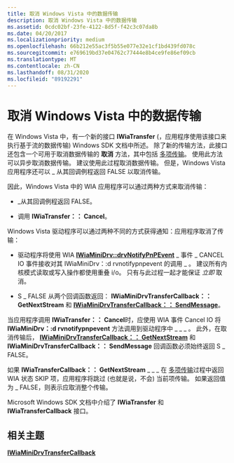 ```yaml
---
title: 取消 Windows Vista 中的数据传输
description: 取消 Windows Vista 中的数据传输
ms.assetid: 0cdc02bf-23fe-4122-8d5f-f42c3c07da8b
ms.date: 04/20/2017
ms.localizationpriority: medium
ms.openlocfilehash: 66b212e55ac3f5b55e077e32e1cf1bd439fd078c
ms.sourcegitcommit: e769619bd37e04762c77444e8b4ce9fe86ef09cb
ms.translationtype: MT
ms.contentlocale: zh-CN
ms.lasthandoff: 08/31/2020
ms.locfileid: "89192291"
---
```

# <a name="cancellation-of-data-transfers-in-windows-vista"></a>取消 Windows Vista 中的数据传输


在 Windows Vista 中，有一个新的接口 **IWiaTransfer** (，应用程序使用该接口来执行基于流的数据传输) Windows SDK 文档中所述。 除了新的传输方法，此接口还包含一个可用于取消数据传输的 **取消** 方法，其中包括 [多项传输](multipage-istream-transfers.md)。 使用此方法可以异步取消数据传输。 建议使用此过程取消数据传输。 但是，Windows Vista 应用程序还可以 \_ 从其回调例程返回 FALSE 以取消传输。

因此，Windows Vista 中的 WIA 应用程序可以通过两种方式来取消传输：

-   \_从其回调例程返回 FALSE。

-   调用 **IWiaTransfer：： Cancel**。

Windows Vista 驱动程序可以通过两种不同的方式获得通知：应用程序取消了传输：

-   驱动程序将使用 WIA [**IWiaMiniDrv::drvNotifyPnPEvent**](/windows-hardware/drivers/ddi/wiamindr_lh/nf-wiamindr_lh-iwiaminidrv-drvnotifypnpevent) \_ 事件 \_ CANCEL IO 事件接收对其 IWiaMiniDrv：:d rvnotifypnpevent 的调用 \_ 。 建议所有内核模式读取或写入操作都使用重叠 i/o。 只有与此过程一起才能保证 *立即* 取消。

-   S \_ FALSE 从两个回调函数返回： **IWiaMiniDrvTransferCallback：： GetNextStream** 和 [**IWiaMiniDrvTransferCallback：： SendMessage**](/windows-hardware/drivers/ddi/wiamindr_lh/nf-wiamindr_lh-iwiaminidrvtransfercallback-sendmessage)。

当应用程序调用 **IWiaTransfer：： Cancel**时，应使用 WIA 事件 Cancel IO 将 **IWiaMiniDrv：:d rvnotifypnpevent** 方法调用到驱动程序中 \_ \_ \_ 。 此外，在取消传输后， [**IWiaMiniDrvTransferCallback：： GetNextStream**](/windows-hardware/drivers/ddi/wiamindr_lh/nf-wiamindr_lh-iwiaminidrvtransfercallback-getnextstream) 和 **IWiaMiniDrvTransferCallback：： SendMessage** 回调函数必须始终返回 S \_ FALSE。

如果 **IWiaTransferCallback：： GetNextStream** \_ \_ \_ 在 [多项传输](multipage-istream-transfers.md)过程中返回 WIA 状态 SKIP 项，应用程序将跳过 (也就是说，不会) 当前项传输。 如果返回值为 \_ FALSE，则表示应取消整个传输。

Microsoft Windows SDK 文档中介绍了 **IWiaTransfer** 和 **IWiaTransferCallback** 接口。

## <a name="related-topics"></a>相关主题
[**IWiaMiniDrvTransferCallback**](/windows-hardware/drivers/ddi/wiamindr_lh/nn-wiamindr_lh-iwiaminidrvtransfercallback)